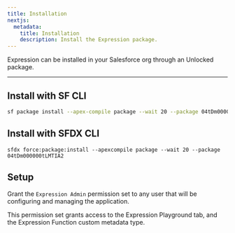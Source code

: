 ```yaml
---
title: Installation
nextjs:
  metadata:
    title: Installation
    description: Install the Expression package.
---
```


Expression can be installed in your Salesforce org through an Unlocked package.

---

## Install with SF CLI

```bash
sf package install --apex-compile package --wait 20 --package 04tDm000000tLMTIA2
```

## Install with SFDX CLI

```shell
sfdx force:package:install --apexcompile package --wait 20 --package 04tDm000000tLMTIA2
```

## Setup

Grant the `Expression Admin` permission set to any user that will be configuring and
managing the application.

This permission set grants access to the Expression Playground tab, and the Expression
Function custom metadata type.
